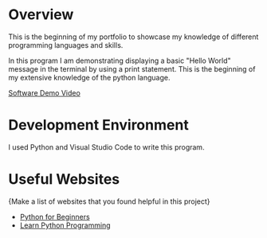 # Overview

This is the beginning of my portfolio to showcase my knowledge of different programming languages and skills. 

In this program I am demonstrating displaying a basic "Hello World" message in the terminal by using a print statement. This is the beginning of my extensive knowledge of the python language.

[Software Demo Video](https://youtu.be/OHRkawyz9go)

# Development Environment

I used Python and Visual Studio Code to write this program. 


# Useful Websites

{Make a list of websites that you found helpful in this project}
* [Python for Beginners](https://www.python.org/about/gettingstarted/)
* [Learn Python Programming](https://try.codecademy.com/learn-python-3?g_network=g&g_productchannel=&g_adid=680888246319&g_locinterest=&g_keyword=best%20way%20to%20learn%20python%20programming&g_acctid=243-039-7011&g_adtype=&g_keywordid=kwd-354588789555&g_ifcreative=&g_campaign=account&g_locphysical=9029499&g_adgroupid=158680111867&g_productid=&g_source={sourceid}&g_merchantid=&g_placement=&g_partition=&g_campaignid=10030170703&g_ifproduct=&utm_id=t_kwd-354588789555:ag_158680111867:cp_10030170703:n_g:d_c&utm_source=google&utm_medium=paid-search&utm_term=best%20way%20to%20learn%20python%20programming&utm_campaign=US_Language:_Basic_-_Exact&utm_content=680888246319&g_adtype=search&g_acctid=243-039-7011&gclid=Cj0KCQiAhomtBhDgARIsABcaYym--aBHKUew4WJr-F51PWnomdaksYbWJsoychBRXYZwWVNzExKQVHsaAi0tEALw_wcB)